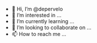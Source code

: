 - 👋 Hi, I’m @depervelo
- 👀 I’m interested in ...
- 🌱 I’m currently learning ...
- 💞️ I’m looking to collaborate on ...
- 📫 How to reach me ...

<!---
depervelo/depervelo is a ✨ special ✨ repository because its `README.md` (this file) appears on your GitHub profile.
You can click the Preview link to take a look at your changes.
--->
